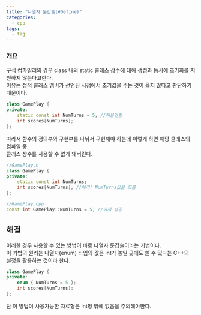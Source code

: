 ```yaml
---
title: "나열자 둔갑술(#Define)"
categories:
  - cpp
tags:
  - tag
---
```


### 개요
구식 컴파일러의 경우 class 내의 static 클래스 상수에 대해 생성과 동시에 초기화를 지원하지 않는다고한다.<br>
이유는 정적 클래스 맴버가 선언된 시점에서 초기값을 주는 것이 옳지 않다고 판단하기 때문이다.
```cpp
class GamePlay {
private:
	static const int NumTurns = 5; //허용안함
	int scores[NumTurns];
};
```

따라서 함수의 정의부와 구현부를 나눠서 구현해야 하는데 이렇게 하면 해당 클래스의 컴파일 중<br>
클래스 상수를 사용할 수 없게 돼버린다.
```cpp
//GamePlay.h
class GamePlay {
private:
	static const int NumTurns;
	int scores[NumTurns]; //에러! NumTurns값을 모름
};

//GamePlay.cpp
const int GamePlay::NumTurns = 5; //이제 성공
```

## 해결
이러한 경우 사용할 수 있는 방법이 바로 나열자 둔갑술이라는 기법이다.<br>
이 기법의 원리는 나열자(enum) 타입의 값은 int가 놓일 곳에도 쓸 수 있다는 C++의<br>
설정을 활용하는 것이라 한다.
```cpp
class GamePlay {
private:
	enum { NumTurns = 5 };
	int scores[NumTurns];
};
```
단 이 방법이 사용가능한 자료형은 int형 밖에 없음을 주의해야한다.
